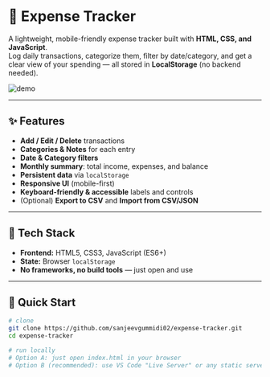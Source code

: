 # 💸 Expense Tracker

A lightweight, mobile-friendly expense tracker built with **HTML, CSS, and JavaScript**.  
Log daily transactions, categorize them, filter by date/category, and get a clear view of your spending — all stored in **LocalStorage** (no backend needed).

![demo](./assets/expense-tracker-demo.gif) <!-- Optional: replace or remove -->

---

## ✨ Features

- **Add / Edit / Delete** transactions
- **Categories & Notes** for each entry
- **Date & Category filters**
- **Monthly summary**: total income, expenses, and balance
- **Persistent data** via `localStorage`
- **Responsive UI** (mobile-first)
- **Keyboard-friendly & accessible** labels and controls
- (Optional) **Export to CSV** and **Import from CSV/JSON**

---

## 🧰 Tech Stack

- **Frontend:** HTML5, CSS3, JavaScript (ES6+)
- **State:** Browser `localStorage`
- **No frameworks, no build tools** — just open and use

---

## 🚀 Quick Start

```bash
# clone
git clone https://github.com/sanjeevgummidi02/expense-tracker.git
cd expense-tracker

# run locally
# Option A: just open index.html in your browser
# Option B (recommended): use VS Code "Live Server" or any static server
